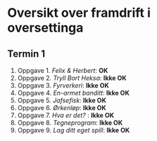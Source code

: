 Oversikt over framdrift i oversettinga
==================================

Termin 1
----------------


1. Oppgave 1. *Felix & Herbert*: **OK**
2. Oppgave 2. *Tryll Bort Heksa*: **Ikke OK**
3. Oppgave 3. *Fyrverkeri*: **Ikke OK**
4. Oppgave 4. *En-armet banditt*: **Ikke OK**
5. Oppgave 5. *Jafsefisk*: **Ikke OK**
6. Oppgave 6. *Ørkenløp*: **Ikke OK**
7. Oppgave 7. *Hva er det?* : **Ikke OK**
8. Oppgave 8. *Tegneprogram*: **Ikke OK**
9. Oppgave 9. *Lag ditt eget spill*: **Ikke OK**

